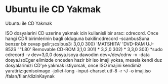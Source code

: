 # Ubuntu ile CD Yakmak


Ubuntu ile CD Yakmak



ISO dosyalarini CD uzerine yakmak icin kullanisli bir arac: cdrecord. Once hangi CDR birimlerinin bagli olduguna bakilir:cdrecord -scanbusSuna benzer bir cevap gelir;scsibus3: 3,0,0    300) 'MATSHITA' 'DVD-RAM UJ-852S ' '1.80' Removable CD-ROM 3,1,0    301) * 3,2,0    302) * 3,3,0    303) *sudo cdrecord -v dev=3,0,0 dosya.isoya dawodim dev=/dev/cdrw -v -data dosya.isoEger elimizde onceden hazir bir iso imaji yoksa, mesela kendi duz dosyalarimizi CD'ye yakmak istiyorsak, once ISO imajini kendimiz yaratiriz:genisoimage -joliet-long -input-charset utf-8 -r -J -o imaj.iso /falan/filan/dizinKaynak




